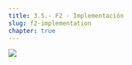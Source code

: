 ```yaml
---
title: 3.5.- F2 - Implementación
slug: f2-implementation
chapter: true
---
```


![](/images/qap/5.png)
